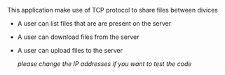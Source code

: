 This application make use of TCP protocol to share files between divices

+ A user can list files that are are present on the server
+ A user can download files from the server
+ A user can upload files to the server

  *please change the IP addresses if you want to test the code*

